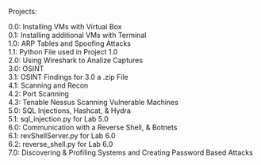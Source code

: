 Projects:

0.0: Installing VMs with Virtual Box <br />
0.1: Installing additional VMs with Terminal <br />
1.0: ARP Tables and Spoofing Attacks <br />
1.1: Python File used in Project 1.0 <br />
2.0: Using Wireshark to Analize Captures <br />
3.0: OSINT <br />
3.1: OSINT Findings for 3.0 a .zip File <br />
4.1: Scanning and Recon <br />
4.2: Port Scanning <br />
4.3: Tenable Nessus Scanning Vulnerable Machines <br />
5.0: SQL Injections, Hashcat, & Hydra <br />
5.1: sql_injection.py for Lab 5.0 <br />
6.0: Communication with a Reverse Shell, & Botnets <br />
6.1: revShellServer.py for Lab 6.0 <br />
6.2: reverse_shell.py for Lab 6.0 <br />
7.0: Discovering & Profiling Systems and Creating Password Based Attacks <br />
